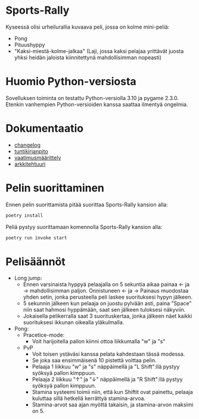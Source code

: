 # Sports-Rally

Kyseessä olisi urheilurallia kuvaava peli, jossa on kolme mini-peliä:
* Pong
* Pituushyppy
* "Kaksi-miestä-kolme-jalkaa" (Laji, jossa kaksi pelajaa yrittävät juosta yhksi heidän jaloista kiinnitettynä mahdollisimman nopeasti)

# Huomio Python-versiosta

Sovelluksen toiminta on testattu Python-versiolla 3.10 ja pygame 2.3.0. Etenkin vanhempien Python-versioiden kanssa saattaa ilmentyä ongelmia.

# Dokumentaatio

- [changelog](dokumentaatio/changelog.md)
- [tuntikirjanpito](dokumentaatio/tuntikirjanpito.md)
- [vaatimusmäärittely](dokumentaatio/vaatimusmaarittely.md)
- [arkkitehtuuri](dokumentaatio/arkkitehtuuri.md)


# Pelin suorittaminen 
Ennen pelin suorittamista pitää suorittaa Sports-Rally kansion alla:
```bash
poetry install
```
Peliä pystyy suorittamaan komennolla Sports-Rally kansion alla:
```bash
poetry run invoke start
```

# Pelisäännöt
- Long jump:
    - Ennen varsinaista hyppyä pelaajalla on 5 sekuntia aikaa painaa ← ja → mahdollisimman paljon. Onnistuneen ← ja → Painaus muodostaa yhden setin, jonka perusteella peli laskee suorituksesi hypyn jälkeen.
    - 5 sekunnin jälkeen kun pelaaja on juostu pylvään asti, paina "Space" niin saat hahmosi hyppämään, saat sen jälkeen tuloksesi näkyviin.
    - Jokaisella pelikerralla saat 3 suorituskertaa, jonka jälkeen näet kaikki suorituksesi ikkunan oikealla yläkulmalla.
- Pong:
    - Pracetice-mode:
        - Voit harijoitella pallon kiinni ottoa liikkumalla "w" ja "s"
    - PvP
        - Voit toisen ystäväsi kanssa pelata kahdestaan tässä modessa.
        - Se joka saa ensimmäisenä 10 pistettä voittaa pelin.
        - Pelaaja 1 liikkuu "w" ja "s" näppäimellä ja "L Shift":llä pystyy syöksyä pallon kimppuun.
        - Pelaaja 2 liikkuu "↑" ja "↓" näppäimellä ja "R Shift":llä pystyy syöksyä pallon kimppuun.
        - Stamina systeemi toimii niin, että kun Shiftit ovat painettu, pelaaja kuluttaa sillä hetkellä kerrättyä stamina-arvoa.
        - Stamina-arvot saa ajan myöttä takaisin, ja stamina-arvon maksimi on 5.

